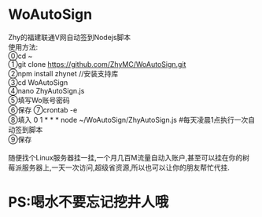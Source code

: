 # WoAutoSign
Zhy的福建联通V网自动签到Nodejs脚本
<br/>
使用方法:<br/>
⓪cd ~<br/>
①git clone https://github.com/ZhyMC/WoAutoSign.git<br/>
②npm install zhynet //安装支持库<br/>
③cd WoAutoSign<br/>
④nano ZhyAutoSign.js<br/>
⑤填写Wo账号密码<br/>
⑥保存
⑦crontab -e<br/>
⑧填入 0 1 * * * node ~/WoAutoSign/ZhyAutoSign.js  #每天凌晨1点执行一次自动签到脚本<br/>
⑨保存<br/>
<br/>
随便找个Linux服务器挂一挂,一个月几百M流量自动入账户,甚至可以挂在你的树莓派服务器上,一天一次访问,超级省资源,所以也可以让你的朋友帮忙代挂.
<br/>
# PS:喝水不要忘记挖井人哦
